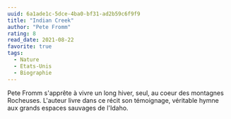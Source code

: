 ```yaml
---
uuid: 6a1ade1c-5dce-4ba0-bf31-ad2b59c6f9f9
title: "Indian Creek"
author: "Pete Fromm"
rating: 8
read_date: 2021-08-22
favorite: true
tags:
  - Nature
  - Etats-Unis
  - Biographie
---
```


Pete Fromm s'apprête à vivre un long hiver, seul, au coeur des montagnes Rocheuses. L'auteur livre dans ce récit son témoignage, véritable hymne aux grands espaces sauvages de l'Idaho.